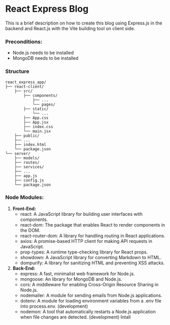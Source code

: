 # React Express Blog
This is a brief description on how to create this blog using Express.js in the backend and React.js with the Vite building tool on client side.
### Preconditions:
- Node.js needs to be installed
- MongoDB needs to be installed

### Structure
```
react_express_app/
├── react-client/
    ├── src/
        ├── components/
            ├── ...
            └── pages/
        ├── static/
            └── ...
        ├── App.css
        ├── App.jsx
        ├── index.css
        └── main.jsx
    ├── public/
    ├── ...
    ├── index.html
    └── package.json
└── server/
    ├── models/
    ├── routes/
    ├── services/
    ├── ...
    ├── app.js
    ├── config.js
    └── package.json

```

### Node Modules:
  1) **Front-End:**
      - react: A JavaScript library for building user interfaces with components.
      - react-dom: The package that enables React to render components in the DOM.
      - react-router-dom: A library for handling routing in React applications.
      - axios: A promise-based HTTP client for making API requests in JavaScript.
      - prop-types: A runtime type-checking library for React props.
      - showdown: A JavaScript library for converting Markdown to HTML.
      - dompurify: A library for sanitizing HTML and preventing XSS attacks.
  2) **Back-End:**
      - express: A fast, minimalist web framework for Node.js.
      - mongoose: An library for MongoDB and Node.js.
      - cors: A middleware for enabling Cross-Origin Resource Sharing in Node.js.
      - nodemailer: A module for sending emails from Node.js applications.
      - dotenv: A module for loading environment variables from a .env file into process.env. (development)
      - nodemon: A tool that automatically restarts a Node.js application when file changes are detected. (development)
  Intall 
